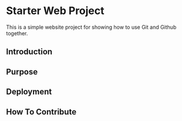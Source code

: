 # Starter Web Project
This is a simple website project for showing
how to use Git and Github together.

## Introduction

## Purpose

## Deployment

## How To Contribute
